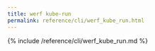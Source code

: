 ```yaml
---
title: werf kube-run
permalink: reference/cli/werf_kube_run.html
---
```


{% include /reference/cli/werf_kube_run.md %}
